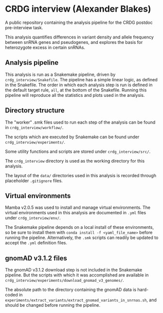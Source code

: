# CRDG interview (Alexander Blakes)
A public repository containing the analysis pipeline for the CRDG postdoc pre-interview task.

This analysis quantifies differences in variant density and allele frequency between snRNA genes and pseudogenes, and explores the basis for heterozygote excess in certain snRNAs.

## Analysis pipeline
This analysis is run as a Snakemake pipeline, driven by `crdg_interview/Snakefile`. The pipeline has a simple linear logic, as defined in the Snakefile. The order in which each analysis step is run is defined in the default target rule, `all`, at the bottom of the Snakefile. Running this pipeline will reproduce all the statistics and plots used in the analysis.

## Directory structure
The "worker" .smk files used to run each step of the analysis can be found in `crdg_interview/workflow/`.

The scripts which are executed by Snakemake can be found under `crdg_interview/experiments/`.

Some utility functions and scripts are stored under `crdg_interview/src/`.

The `crdg_interview` directory is used as the working directory for this analysis.

The layout of the `data/` directories used in this analysis is recorded through placeholder `.gitignore` files.

## Virtual environments
Mamba v2.0.5 was used to install and manage virtual environments. The virtual environments used in this analysis are documented in `.yml` files under `crdg_interview/env/`.

The Snakemake pipeline depends on a local install of these environments, so be sure to install them with `conda install -f <yaml_file_name>` before running the pipeline. Alternatively, the `.smk` scripts can readily be updated to accept the `.yml` definition files.

## gnomAD v3.1.2 files
The gnomAD v3.1.2 download step is not included in the Snakemake pipeline. But the scripts with which it was accomplished are available in `crdg_interview/experiments/download_gnomad_v3_genomes/`.

The absolute path to the directory containing the gnomAD data is hard-coded in `experiments/extract_variants/extract_gnomad_variants_in_snrnas.sh`, and should be changed before running the pipeline.

